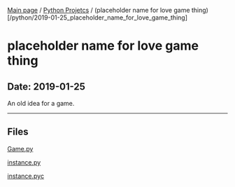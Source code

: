 [Main page](/) / [Python Projetcs](/python) / (placeholder name for love game thing)[/python/2019-01-25_placeholder_name_for_love_game_thing]

# placeholder name for love game thing

## Date: 2019-01-25

An old idea for a game.

-----

## Files

[Game.py](Game.py)

[instance.py](instance.py)

[instance.pyc](instance.pyc)